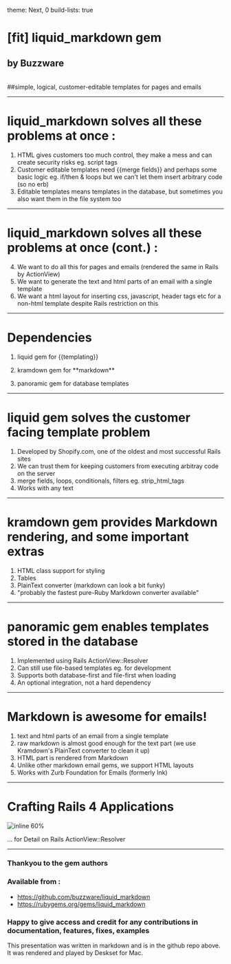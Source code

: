 theme: Next, 0
build-lists: true

# [fit] liquid_markdown gem 
## by Buzzware
<br>
##simple, logical, customer-editable templates for pages and emails

---
# liquid_markdown solves all these problems at once :
 
1) HTML gives customers too much control, they make a mess and can create security risks eg. script tags  
2) Customer editable templates need {{merge fields}} and perhaps some basic logic eg. if/then & loops but we can't let them insert arbitrary code (so no erb)
3) Editable templates means templates in the database, but sometimes you also want them in the file system too
 
---
# liquid_markdown solves all these problems at once (cont.) :
4) We want to do all this for pages and emails (rendered the same in Rails by ActionView)
5) We want to generate the text and html parts of an email with a single template
6) We want a html layout for inserting css, javascript, header tags etc for a non-html template despite Rails restriction on this

---
# Dependencies

1. liquid gem for {{templating}}

2. kramdown gem for \*\*markdown\*\*

3. panoramic gem for database templates

---
# liquid gem solves the customer facing template problem

1. Developed by Shopify.com, one of the oldest and most successful Rails sites
2. We can trust them for keeping customers from executing arbitray code on the server
3. merge fields, loops, conditionals, filters eg. strip_html_tags
4. Works with any text

---
# kramdown gem provides Markdown rendering, and some important extras
1. HTML class support for styling
2. Tables
3. PlainText converter (markdown can look a bit funky)
4. "probably the fastest pure-Ruby Markdown converter available"

---
# panoramic gem enables templates stored in the database
1. Implemented using Rails ActionView::Resolver
2. Can still use file-based templates eg. for development
3. Supports both database-first and file-first when loading
4. An optional integration, not a hard dependency

---
# Markdown is awesome for emails!
1. text and html parts of an email from a single template
2. raw markdown is almost good enough for the text part (we use Kramdown's PlainText converter to clean it up)	
3. HTML part is rendered from Markdown
4. Unlike other markdown email gems, we support HTML layouts
5. Works with Zurb Foundation for Emails (formerly Ink)

---
# Crafting Rails 4 Applications

![inline 60%](https://imagery.pragprog.com/products/353/jvrails2.jpg?1368826914)

... for Detail on Rails ActionView::Resolver

---
### Thankyou to the gem authors


### Available from :
* https://github.com/buzzware/liquid_markdown 
* https://rubygems.org/gems/liquid_markdown

### Happy to give access and credit for any contributions in documentation, features, fixes, examples

This presentation was written in markdown and is in the github repo above. It was rendered and played by Deskset for Mac.